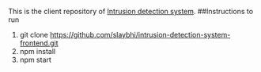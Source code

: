 This is the client repository of [Intrusion detection system](https://github.com/shriram98/intrusion-detection-system-server).
##Instructions to run
1. git clone https://github.com/slaybhi/intrusion-detection-system-frontend.git
2. npm install
3. npm start
